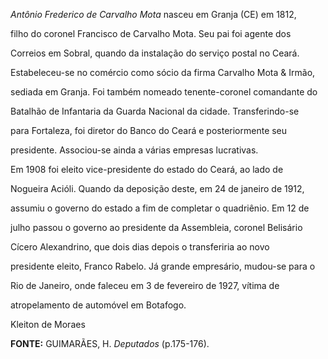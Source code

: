 

*Antônio Frederico de Carvalho Mota* nasceu em Granja (CE) em 1812,

filho do coronel Francisco de Carvalho Mota. Seu pai foi agente dos

Correios em Sobral, quando da instalação do serviço postal no Ceará.



Estabeleceu-se no comércio como sócio da firma Carvalho Mota & Irmão,

sediada em Granja. Foi também nomeado tenente-coronel comandante do

Batalhão de Infantaria da Guarda Nacional da cidade. Transferindo-se

para Fortaleza, foi diretor do Banco do Ceará e posteriormente seu

presidente. Associou-se ainda a várias empresas lucrativas.



Em 1908 foi eleito vice-presidente do estado do Ceará, ao lado de

Nogueira Acióli. Quando da deposição deste, em 24 de janeiro de 1912,

assumiu o governo do estado a fim de completar o quadriênio. Em 12 de

julho passou o governo ao presidente da Assembleia, coronel Belisário

Cícero Alexandrino, que dois dias depois o transferiria ao novo

presidente eleito, Franco Rabelo. Já grande empresário, mudou-se para o

Rio de Janeiro, onde faleceu em 3 de fevereiro de 1927, vítima de

atropelamento de automóvel em Botafogo.



Kleiton de Moraes



**FONTE:** GUIMARÃES, H. *Deputados* (p.175-176).


